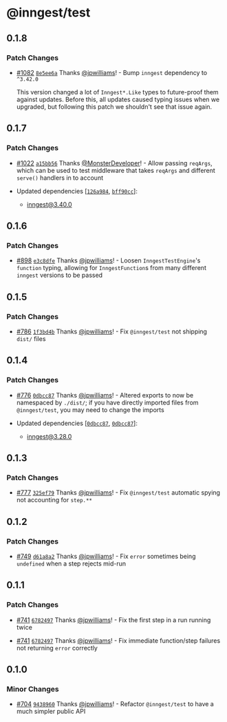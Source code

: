 # @inngest/test

## 0.1.8

### Patch Changes

- [#1082](https://github.com/inngest/inngest-js/pull/1082) [`8e5ee6a`](https://github.com/inngest/inngest-js/commit/8e5ee6a7f543a30f4271c3eea98efc24e7ed7d23) Thanks [@jpwilliams](https://github.com/jpwilliams)! - Bump `inngest` dependency to `^3.42.0`

  This version changed a lot of `Inngest*.Like` types to future-proof them against updates.
  Before this, all updates caused typing issues when we upgraded, but following this patch we shouldn't see that issue again.

## 0.1.7

### Patch Changes

- [#1022](https://github.com/inngest/inngest-js/pull/1022) [`a15bb56`](https://github.com/inngest/inngest-js/commit/a15bb56debaca557b969ad17a6770250e1c63dd0) Thanks [@MonsterDeveloper](https://github.com/MonsterDeveloper)! - Allow passing `reqArgs`, which can be used to test middleware that takes `reqArgs` and different `serve()` handlers in to account

- Updated dependencies [[`126a984`](https://github.com/inngest/inngest-js/commit/126a984524968854763eb4ed428dc6ca6127236c), [`bff90cc`](https://github.com/inngest/inngest-js/commit/bff90cc580cb68b3d9959adadfe6cd73cf1da252)]:
  - inngest@3.40.0

## 0.1.6

### Patch Changes

- [#898](https://github.com/inngest/inngest-js/pull/898) [`e3c8dfe`](https://github.com/inngest/inngest-js/commit/e3c8dfee031fc7fd1b24e3713805194ee40bf5b4) Thanks [@jpwilliams](https://github.com/jpwilliams)! - Loosen `InngestTestEngine`'s `function` typing, allowing for `InngestFunction`s from many different `inngest` versions to be passed

## 0.1.5

### Patch Changes

- [#786](https://github.com/inngest/inngest-js/pull/786) [`1f3bd4b`](https://github.com/inngest/inngest-js/commit/1f3bd4bac38ebdfa6181609f63dc95a162299201) Thanks [@jpwilliams](https://github.com/jpwilliams)! - Fix `@inngest/test` not shipping `dist/` files

## 0.1.4

### Patch Changes

- [#776](https://github.com/inngest/inngest-js/pull/776) [`0dbcc87`](https://github.com/inngest/inngest-js/commit/0dbcc874206d8d87c2c1da1773e5390968dfa527) Thanks [@jpwilliams](https://github.com/jpwilliams)! - Altered exports to now be namespaced by `./dist/`; if you have directly imported files from `@inngest/test`, you may need to change the imports

- Updated dependencies [[`0dbcc87`](https://github.com/inngest/inngest-js/commit/0dbcc874206d8d87c2c1da1773e5390968dfa527), [`0dbcc87`](https://github.com/inngest/inngest-js/commit/0dbcc874206d8d87c2c1da1773e5390968dfa527)]:
  - inngest@3.28.0

## 0.1.3

### Patch Changes

- [#777](https://github.com/inngest/inngest-js/pull/777) [`325ef79`](https://github.com/inngest/inngest-js/commit/325ef7925a040090ae7990ae16731bd84a9b3431) Thanks [@jpwilliams](https://github.com/jpwilliams)! - Fix `@inngest/test` automatic spying not accounting for `step.**`

## 0.1.2

### Patch Changes

- [#749](https://github.com/inngest/inngest-js/pull/749) [`d61a8a2`](https://github.com/inngest/inngest-js/commit/d61a8a2beb8eb9f99d916215365b00a20498f1b8) Thanks [@jpwilliams](https://github.com/jpwilliams)! - Fix `error` sometimes being `undefined` when a step rejects mid-run

## 0.1.1

### Patch Changes

- [#741](https://github.com/inngest/inngest-js/pull/741) [`6782497`](https://github.com/inngest/inngest-js/commit/67824978ddd3cab7b923555341a2fbfe4ae96280) Thanks [@jpwilliams](https://github.com/jpwilliams)! - Fix the first step in a run running twice

- [#741](https://github.com/inngest/inngest-js/pull/741) [`6782497`](https://github.com/inngest/inngest-js/commit/67824978ddd3cab7b923555341a2fbfe4ae96280) Thanks [@jpwilliams](https://github.com/jpwilliams)! - Fix immediate function/step failures not returning `error` correctly

## 0.1.0

### Minor Changes

- [#704](https://github.com/inngest/inngest-js/pull/704) [`9438960`](https://github.com/inngest/inngest-js/commit/9438960dbdd3462fc0f2922958e97bbc78bdc27c) Thanks [@jpwilliams](https://github.com/jpwilliams)! - Refactor `@inngest/test` to have a much simpler public API
